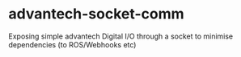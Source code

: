 # advantech-socket-comm
Exposing simple advantech Digital I/O through a socket to minimise dependencies (to ROS/Webhooks etc)
